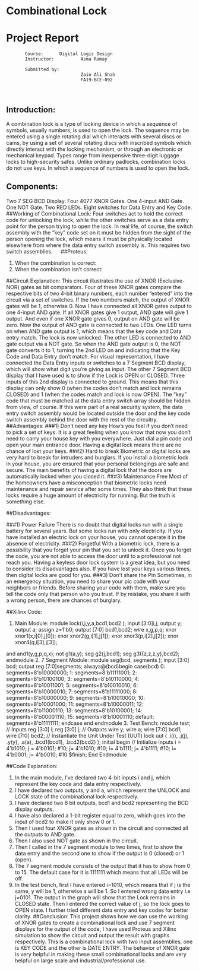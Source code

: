 # Combinational Lock
# Project Report

           Course:		Digital Logic Design
           Instructor:	        Asma Ramay

           Submitted by:
                                Zain Ali Shah               
                                FA19-BCE-092
 
## Introduction:
A combination lock is a type of locking device in which a sequence of symbols, usually numbers, is used to open the lock. The sequence may be entered using a single rotating dial which interacts with several discs or cams, by using a set of several rotating discs with inscribed symbols which directly interact with the locking mechanism, or through an electronic or mechanical keypad. Types range from inexpensive three-digit luggage locks to high-security safes. Unlike ordinary padlocks, combination locks do not use keys. In which a sequence of numbers is used to open the lock.
## Components:
Two 7 SEG BCD Display.
Four 4077 XNOR Gates.
One 4-input AND Gate.
One NOT Gate.
Two RED LEDs.
Eight switches for Data Entry and Key Code.
##Working of Combinational Lock:
Four switches act to hold the correct code for unlocking the lock, while the other switches serve as a data entry point for the person trying to open the lock.
In real life, of course, the switch assembly with the “key” code set on it must be hidden from the sight of the person opening the lock, which means it must be physically located elsewhere from where the data entry switch assembly is. This requires two switch assemblies.
 
##Proteus:
1.	When the combination is correct: 
2.	When the combination isn’t correct: 

##Circuit Explanation:
This circuit illustrates the use of XNOR (Exclusive-NOR) gates as bit comparators. Four of these XNOR gates compare the respective bits of two 4-bit binary numbers, each number “entered” into the circuit via a set of switches. If the two numbers match, the output of XNOR gates will be 1, otherwise 0. Now I have connected all XNOR gates output to one 4-input AND gate. If all XNOR gates give 1 output, AND gate will give 1 output. And even if one XNOR gate gives 0, output on AND gate will be zero. Now the output of AND gate is connected to two LEDs. One LED turns on when AND gate output is 1, which means that the key code and Data entry match. The lock is now unlocked. The other LED is connected to AND gate output via a NOT gate. So when the AND gate output is 0, the NOT gate converts it to 1, turning the 2nd LED on and indicating that the Key Code and Data Entry don’t match. For visual representation, I have connected the Data Entry inputs or switches to a 7 Segment BCD display, which will show what digit you’re giving as input. The other 7 Segment BCD display that I have used is to show if the Lock is OPEN or CLOSED. Three inputs of this 2nd display is connected to ground. This means that this display can only show 0 (when the codes don’t match and lock remains CLOSED) and 1 (when the codes match and lock is now OPEN).
The “key” code that must be matched at the data entry switch array should be hidden from view, of course. If this were part of a real security system, the data entry switch assembly would be located outside the door and the key code switch assembly behind the door with the rest of the circuitry.
##Advantages:
###1) Don’t need any key
How’s you feel if you don’t need to pick a set of keys. It is a great feeling when you know that now you don’t need to carry your house key with you everywhere. Just dial a pin code and open your main entrance door. Having a digital lock means there are no chance of lost your keys.
###2) Hard to break
Biometric or digital locks are very hard to break for intruders and burglars. If you install a biometric lock in your house, you are ensured that your personal belongings are safe and secure. The main benefits of having a digital lock that the doors are automatically locked when you closed it.
###3) Maintenance Free
Most of the homeowners have a misconception that biometric locks need maintenance and repair service after some times. They also think that these locks require a huge amount of electricity for running. But the truth is something else.


##Disadvantages:

###1) Power Failure
There is no doubt that digital locks run with a single battery for several years. But some locks run with only electricity. If you have installed an electric lock on your house, you cannot operate it in the absence of electricity.
###2) Forgetful
With a biometric lock, there is a possibility that you forget your pin that you set to unlock it. Once you forget the code, you are not able to access the door until to a professional not reach you.
Having a keyless door lock system is a great idea, but you need to consider its disadvantages also. If you have lost your keys various times, then digital locks are good for you.
###3) Don’t share the Pin
Sometimes, in an emergency situation, you need to share your pic code with your neighbors or friends. Before sharing your code with them, make sure you tell the code only that person who you trust. If by mistake, you share it with a wrong person, there are chances of burglary.

##Xilinx Code:
1.	Main Module:
module lock(i,j,y,a,bcd1,bcd2
    );
input [3:0]i,j;
output y;
output a;
assign z=1'b0;
output [7:0] bcd1,bcd2;
wire x,g,p,q;
xnor xnor1(x,i[0],j[0]);
xnor xnor2(g,i[1],j[1]);
xnor xnor3(p,i[2],j[2]);
xnor xnor4(q,i[3],j[3]);

and and1(y,g,p,q,x);
not g1(a,y);
seg g2(j,bcd1);
seg g3({z,z,z,y},bcd2);
endmodule
2.	7 Segment Module:
module seg(bcd, segments
    );
input [3:0] bcd;
output reg [7:0]segments;
always@(bcd)begin
case(bcd)
   0:   segments=8'b10000000;
   1:   segments=8'b11111001;
   2:   segments=8'b10100100; 
   3:   segments=8'b10110000; 
   4:   segments=8'b10011001; 
   5:   segments=8'b10010010; 
   6:   segments=8'b10000010; 
   7:   segments=8'b11111000; 
   8:   segments=8'b10000000;
   9:   segments=8'b10010000;
	10:  segments=8'b10001000;
	11:  segments=8'b10000011;
	12:  segments=8'b11000110;
	13:  segments=8'b10100001;
	14:  segments=8'b00001110;
	15:  segments=8'b10001110;
	default:  segments=8'b11111111;
endcase
end
endmodule
3.	Test Bench:
module test;
// Inputs
	reg [3:0] i;
	reg [3:0] j;
// Outputs
	wire y;
	wire a;
	wire [7:0] bcd1;
	wire [7:0] bcd2;
// Instantiate the Unit Under Test (UUT)
	lock uut (
		.i(i), 
		.j(j), 
		.y(y), 
		.a(a), 
		.bcd1(bcd1), 
		.bcd2(bcd2)
	);
initial begin
		// Initialize Inputs
		i = 4'b1010;
		j = 4'b0101;
		#10;
		j= 4'b1010;
		#10;
		i= 4'b1111;
		j= 4'b1111;
		#10;
		i= 4'b0001;
		j= 4'b0010;
                   #10 $finish;
End
Endmodule

##Code Explanation:
1.	In the main module, I’ve declared two 4-bit inputs i and j, which represent the key code and data entry respectively.
2.	I have declared two outputs, y and a, which represent the UNLOCK and LOCK state of the combinational lock respectively.
3.	I have declared two 8 bit outputs, bcd1 and bcd2 representing the BCD display outputs.
4.	I have also declared a 1-bit register equal to zero, which goes into the input of bcd2 to make it only show 0 or 1.
5.	Then I used four XNOR gates as shown in the circuit and connected all the outputs to AND gate.
6.	Then I also used NOT gate as shown in the circuit.
7.	Then I called in the 7 segment module to two times, first to show the data entry and the second one to show if the output is 0 (closed) or 1 (open).
8.	The 7 segment module consists of the output that it has to show from 0 to 15. The default case for it is 1111111 which means that all LEDs will be off.
9.	In the test bench, first I have entered i=1010, which means that if j is the same, y will be 1, otherwise a will be 1. So I entered wrong data entry i.e j=0101. The output in the graph will show that the Lock remains in CLOSED state. Then I entered the correct value of j, so the lock goes to OPEN state. I further tried different data entry and key codes for better clarity.
##Conclusion:
This project shows how we can use the working of XNOR gates to create a combinational lock and use 7 segment displays for the output of the code, I have used Proteus and Xilinx simulation to show the circuit and output the result with graphs respectively. This is a combinational lock with two input assemblies, one is KEY CODE and the other is DATE ENTRY. The behavior of XNOR gate is very helpful in making these small combinational locks and are very helpful on large scale and industrial/professional use.
